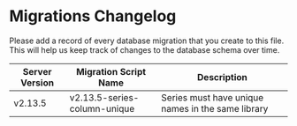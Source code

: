 # Migrations Changelog

Please add a record of every database migration that you create to this file. This will help us keep track of changes to the database schema over time.

| Server Version | Migration Script Name        | Description                                       |
| -------------- | ---------------------------- | ------------------------------------------------- |
| v2.13.5        | v2.13.5-series-column-unique | Series must have unique names in the same library |
